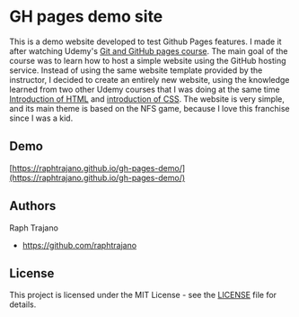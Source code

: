 # GH pages demo site

This is a demo website developed to test Github Pages features. I  made it after watching Udemy's  [Git and GitHub pages course](https://www.udemy.com/course/github-pages/learn/lecture/5336318#announcements). The main goal of the course was to learn how to host a simple website using the GitHub hosting service. Instead of using the same website template provided by the instructor, I decided to create an entirely new website, using the knowledge learned from two other Udemy courses that I was doing at the same time [Introduction of HTML](https://www.udemy.com/course/introducao-a-linguagem-html/learn/) and  [introduction of CSS](https://www.udemy.com/course/introducao-a-linguagem-css/learn/lecture/11902866#announcements). 
The website is very simple, and its main theme is based on the NFS game, because I love this franchise since I was a kid.


## Demo
[https://raphtrajano.github.io/gh-pages-demo/](https://raphtrajano.github.io/gh-pages-demo/)

## Authors

Raph Trajano
- https://github.com/raphtrajano
## License

This project is licensed under the MIT License - see the [LICENSE](https://github.com/raphtrajano/gh-pages-demo/blob/master/LICENSE) file for details.

